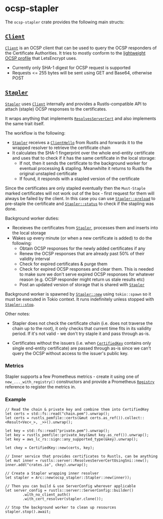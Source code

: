 # ocsp-stapler

The `ocsp-stapler` crate provides the following main structs:

## [`Client`](client::Client)
[`Client`](client::Client) is an OCSP client that can be used to query the OCSP responders of the Certificate Authorities. It tries to mostly conform to the [lightweight OCSP profile](https://datatracker.ietf.org/doc/html/rfc5019) that LetsEncrypt uses.

- Currently only SHA-1 digest for OCSP request is supported
- Requests <= 255 bytes will be sent using GET and Base64, otherwise POST

## [`Stapler`](stapler::Stapler)
[`Stapler`](stapler::Stapler) uses [`Client`](client::Client) internally and provides a Rustls-compatible API to attach (staple) OCSP responses to the certificates.

It wraps anything that implements [`ResolvesServerCert`](rustls::server::ResolvesServerCert) and also implements the same trait itself.

The workflow is the following:
- [`Stapler`](stapler::Stapler) receives a [`ClientHello`](rustls::server::ClientHello) from Rustls and forwards it to the wrapped resolver to retrieve the certificate chain
- It calculates the SHA-1 fingerprint over the whole end-entity certificate and uses that to check if it has the same certificate
in the local storage:
    - If not, then it sends the certificate to the background worker for eventual processing & stapling. Meanwhilte it returns to Rustls the original unstapled certificate
    - If found, it responds with a stapled version of the certificate

Since the certificates are only stapled eventually then the `Must-Staple` marked certificates will not work out of the box - first request for them will always be failed by the client. In this case you can use [`Stapler::preload`](stapler::Stapler::preload) to pre-staple the certificate and [`Stapler::status`](stapler::Stapler::status) to check if the stapling was done.

Background worker duties:
- Receieves the certificates from [`Stapler`](stapler::Stapler), processes them and inserts into the local storage
- Wakes up every minute (or when a new certificate is added) to do the following:
    - Obtain OCSP responses for the newly added certificates if any
    - Renew the OCSP responses that are already past 50% of their validity interval
    - Check for expired certificates & purge them
    - Check for expired OCSP responses and clear them. This is needed to make sure we don't serve expired OCSP responses for whatever reason (e.g. OCSP responder might return us stale results etc)
    - Post an updated version of storage that is shared with [`Stapler`](stapler::Stapler)

Background worker is spawned by [`Stapler::new`](stapler::Stapler::new) using `tokio::spawn` so it must be executed in Tokio context.
It runs indefinitely unless stopped with [`Stapler::stop`](stapler::Stapler::stop).

Other notes:
- Stapler does not check the certificate chain (i.e. does not traverse the chain up to the root), it only checks that current time fits in its validity period. If it's not valid - we don't try staple it and pass through as-is.

- Certificates without the issuers (i.e. when [`CertifiedKey`](rustls::sign::CertifiedKey) contains only single end-entity certificate) are passed through as-is since we can't query the OCSP without access to the issuer's public key.

### Metrics

Stapler supports a few Prometheus metrics - create it using one of `new_..._with_registry()` constructors and provide a Prometheus [`Registry`](prometheus::Registry) reference to register the metrics in.

### Example

```rust,ignore
// Read the chain & private key and combine them into CertifiedKey
let certs = std::fs::read("chain.pem").unwrap();
let certs = rustls_pemfile::certs(&mut certs.as_ref()).collect::<Result<Vec<_>, _>>().unwrap();

let key = std::fs::read("private.pem").unwrap();
let key = rustls_pemfile::private_key(&mut key.as_ref()).unwrap();
let key = aws_lc_rs::sign::any_supported_type(&key).unwrap();

let ckey = CertifiedKey::new(certs, key);

// Inner service that provides certificates to Rustls, can be anything
let mut inner = rustls::server::ResolvesServerCertUsingSni::new();
inner.add("crates.io", ckey).unwrap();

// Create a Stapler wrapping inner resolver
let stapler = Arc::new(ocsp_stapler::Stapler::new(inner));

// Then you can build & use ServerConfig wherever applicable
let server_config = rustls::server::ServerConfig::builder()
        .with_no_client_auth()
        .with_cert_resolver(stapler.clone());

// Stop the background worker to clean up resources
stapler.stop().await;
```
